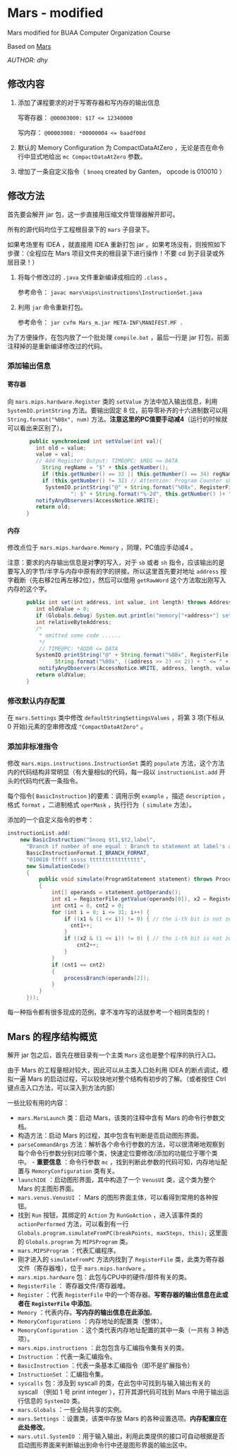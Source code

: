# Mars - modified

Mars modified for BUAA Computer Organization Course

Based on [Mars](http://courses.missouristate.edu/kenvollmar/mars/)

*AUTHOR: dhy*

## 修改内容

1. 添加了课程要求的对于写寄存器和写内存的输出信息

   写寄存器： `@00003000: $17 <= 12340000` 

   写内存： `@00003008: *00000004 <= baadf00d` 

2. 默认的 Memory Configuration 为 CompactDataAtZero ，无论是否在命令行中显式地给出 `mc CompactDataAtZero` 参数。

3. 增加了一条自定义指令（ `bnoeq` created by Ganten， opcode is 010010 ）

## 修改方法

首先要会解开 jar 包，这一步直接用压缩文件管理器解开即可。

所有的源代码均位于工程根目录下的 `mars` 子目录下。

如果考场里有 IDEA ，就直接用 IDEA 重新打包 jar 。如果考场没有，则按照如下步骤：（全程应在 Mars 项目文件夹的根目录下进行操作！不要 cd 到子目录或外层目录！）

1. 将每个修改过的 `.java` 文件重新编译成相应的 `.class` 。

   参考命令： `javac mars\mips\instructions\InstructionSet.java` 

2. 利用 `jar` 命令重新打包。

   参考命令： `jar cvfm Mars_m.jar META-INF\MANIFEST.MF .` 

为了方便操作，在包内放了一个批处理 `compile.bat` ，最后一行是 jar 打包，前面注释掉的是重新编译修改过的代码。

### 添加输出信息

#### 寄存器

向 `mars.mips.hardware.Register` 类的 `setValue` 方法中加入输出信息，利用 `SystemIO.printString` 方法。要输出固定 8 位，前导零补齐的十六进制数可以用 `String.format("%08x", num)` 方法。**注意这里的PC值要手动减4**（运行的时候就可以看出来区别了）。

```java
       public synchronized int setValue(int val){
         int old = value;
         value = val;
         // Add Register Output: TIME@PC: $REG <= DATA
           String regName = "$" + this.getNumber();
           if (this.getNumber() == 33 || this.getNumber() == 34) regName = "$" + this.getName();
           if (this.getNumber() != 32) // Attention: Program Counter should -4
            SystemIO.printString("@" + String.format("%08x", RegisterFile.getProgramCounter() - 4) +
                    ": $" + String.format("%-2d", this.getNumber() )+ " <= " + String.format("%08x", value) + "\n");
         notifyAnyObservers(AccessNotice.WRITE);
         return old;
      }
```

#### 内存

修改点位于 `mars.mips.hardware.Memory` ，同理，PC值应手动减4 。

注意：要求的内存输出信息是对**字**的写入，对于 `sb` 或者 `sh` 指令，应该输出的是要写入的字节/半字与内存中原有的字的拼接。所以这里首先要对地址 `address` 按字截断（先右移2位再左移2位），然后可以借用 `getRawWord` 这个方法取出刚写入内存的这个字。

```java
      public int set(int address, int value, int length) throws AddressErrorException {
         int oldValue = 0;
         if (Globals.debug) System.out.println("memory["+address+"] set to "+value+"("+length+" bytes)");
         int relativeByteAddress;
         /* 
          * omitted some code ......
          */
          // TIME@PC: *ADDR <= DATA
         SystemIO.printString("@" + String.format("%08x", RegisterFile.getProgramCounter() - 4) + ": *" +
               String.format("%08x", ((address >> 2) << 2)) + " <= " + String.format("%08x", getRawWord(((address >> 2) << 2))) + "\n");
          notifyAnyObservers(AccessNotice.WRITE, address, length, value);
         return oldValue;
      }
```

### 修改默认内存配置

在 `mars.Settings` 类中修改 `defaultStringSettingsValues` ，将第 3 项(下标从 0 开始)元素的空串修改成 `"CompactDataAtZero"` 。

### 添加非标准指令

修改 `mars.mips.instructions.InstructionSet` 类的 `populate` 方法，这个方法内的代码结构非常明显（有大量相似的代码，每一段以 `instructionList.add` 开头的代码均代表一条指令。

每个指令( `BasicInstruction` )的要素：调用示例 `example` ，描述 `description` ，格式 `format` ，二进制格式 `operMask` ，执行行为（ `simulate` 方法）。

添加的一个自定义指令的参考：

```java
instructionList.add(
    new BasicInstruction("bnoeq $t1,$t2,label",
      "Branch if number of one equal : Branch to statement at label's address if the ones in 2's Complement of $t1 and $t2 are equal",
      BasicInstructionFormat.I_BRANCH_FORMAT,
      "010010 fffff sssss tttttttttttttttt",
      new SimulationCode()
      {
          public void simulate(ProgramStatement statement) throws ProcessingException
          {
              int[] operands = statement.getOperands();
              int x1 = RegisterFile.getValue(operands[0]), x2 = RegisterFile.getValue(operands[1]);
              int cnt1 = 0, cnt2 = 0;
              for (int i = 0; i <= 31; i++) {
                  if ((x1 & (1 << i)) != 0) { // the i-th bit is not zero
                    cnt1++;
                  }
                  if ((x2 & (1 << i)) != 0) { // the i-th bit is not zero
                      cnt2++;
                  }
              }
              if (cnt1 == cnt2)
              {
                  processBranch(operands[2]);
              }
          }
      }));
```

每一种指令都有很多现成的范例，拿不准咋写的话就参考一个相同类型的！

## Mars 的程序结构概览

解开 jar 包之后，首先在根目录有一个主类 `Mars` 这也是整个程序的执行入口。

由于 Mars 的工程量相对较大，因此可以从主类入口处利用 IDEA 的断点调试，模拟一遍 Mars 的启动过程，可以较快地对整个结构有初步的了解。（或者按住 Ctrl 键点击入口方法，可以深入到方法内部）

一些比较有用的内容：

-  `mars.MarsLaunch` 类：启动 Mars，该类的注释中含有 Mars 的命令行参数文档。
  - 构造方法：启动 Mars 的过程，其中包含有判断是否启动图形界面。
  -  `parseCommandArgs` 方法：解析各个命令行参数的方法，可以很清晰地观察到每个命令行参数分别对应哪个类，快速定位要修改/添加的功能位于哪个类中。
    - **重要信息** ：命令行参数 `mc` ，找到判断此参数的代码可知，内存地址配置与 `MemoryConfiguration` 类有关。
  -  `launchIDE` ：启动图形界面，其中构造了一个 `VenusUI` 类，这个类为整个 Mars 的主图形界面。
-  `mars.venus.VenusUI` ： Mars 的图形界面主体，可以看得到常用的各种按钮。
  - 找到 `Run` 按钮，其绑定的 `Action` 为 `RunGoAction` ，进入该事件类的 `actionPerformed` 方法，可以看到有一行 `Globals.program.simulateFromPC(breakPoints, maxSteps, this);` 这里面的 `Globals.program` 为 `MIPSProgram` 类。
-  `mars.MIPSProgram` ：代表汇编程序。
  - 刚才进入的 `simulateFromPC` 方法内找到了 `RegisterFile` 类，此类为寄存器文件（寄存器堆），位于 `mars.mips.hardware` 。
-  `mars.mips.hardware` 包：此包与CPU中的硬件/部件有关的类。
  -  `RegisterFile` ： 寄存器文件/寄存器堆。
  -  `Register` ：代表 `RegisterFile` 中的一个寄存器。**写寄存器的输出信息在此或者在 `RegisterFile` 中添加**。
  -  `Memory` ：代表内存。**写内存的输出信息在此添加**。
  -  `MemoryConfigurations` ：内存地址的配置类（整体）。
  -  `MemoryConfiguration` ：这个类代表内存地址配置的其中一条（一共有 3 种选项）。
-  `mars.mips.instructions` ：此包包含与汇编指令集有关的类。
  -  `Instruction` ：代表一条汇编指令。
  -  `BasicInstruction` ：代表一条基本汇编指令（即不是扩展指令）
  -  `InstructionSet` ：汇编指令集。
  -  `syscalls` 包：涉及到 syscall 的类，在此包中可找到与输入输出有关的 syscall （例如 1 号 print integer ），打开其源代码可找到 Mars 中用于输出运行信息的 `SystemIO` 类。
-  `mars.Globals` ：一些全局共享的实例。
-  `mars.Settings` ：设置类，该类中存放 Mars 的各种设置选项。**内存配置应在此处修改**。
-  `mars.util.SystemIO` ：用于输入输出，利用此类提供的接口可自动根据是否启动图形界面来判断输出到命令行中还是图形界面的输出区中。


